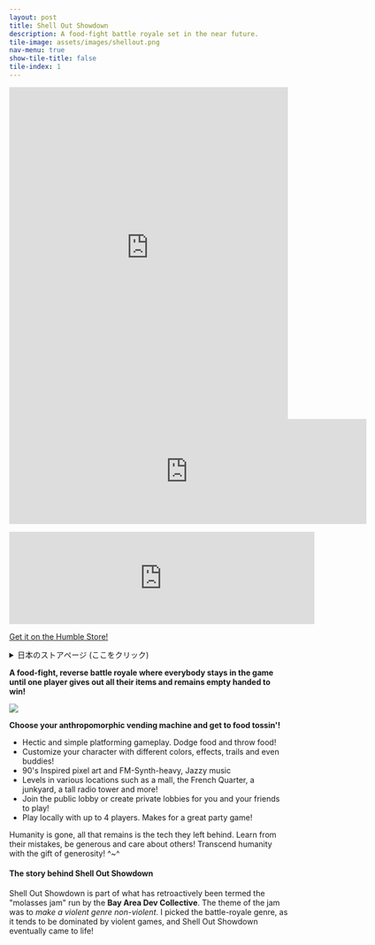 ```yaml
---
layout: post
title: Shell Out Showdown
description: A food-fight battle royale set in the near future.
tile-image: assets/images/shellout.png
nav-menu: true
show-tile-title: false
tile-index: 1
---
```



<iframe width="100%" height="600" src="https://www.youtube-nocookie.com/embed/6AugzN6W-UM" title="YouTube video player" frameborder="0" allow="accelerometer; autoplay; clipboard-write; encrypted-media; gyroscope; picture-in-picture" allowfullscreen></iframe>

<iframe src="https://store.steampowered.com/widget/1556660/" frameborder="0" width="646" height="190"></iframe>
<p/>
<iframe src="https://itch.io/embed/923443?linkback=true&amp;dark=true" width="552" height="167" frameborder="0"><a href="https://manadream.itch.io/shell-out-showdown">Shell Out Showdown by manadream</a></iframe>
<p/>
<a href="https://www.humblebundle.com/store/shell-out-showdown">Get it on the Humble Store!</a>
<p/>
<details>
  <summary>日本のストアページ (ここをクリック)</summary>
  <br/>
  <div>
<p>自分のアイテムをすべて分け与え、その状態をキープし続けたプレイヤーが勝利する<strong>フードファイト逆バトルロワイアル</strong>！</p>
<p><em></em></p><em>
<p><strong>好きな擬人化自販機を選んで食べ物を投げよう！</strong></p>
<ul><li>目まぐるしくも手軽なプラットフォームゲーム。食べ物を避けては投げよう！
    
</li><li>自分のキャラクターの色、エフェクト、軌跡、そして相棒をカスタマイズ！
    
</li><li>90年代にインスパイアされたピクセルアートとFMシンセがメインのジャジーな音楽
    
</li><li>モール、フレンチ・クオーター、廃品置き場、高層ラジオタワーなど、さまざまなロケーションのステージ！
    
</li><li>公開ロビーに参加したり、プライベートロビーを作成したりして友達とプレイ！
    
</li><li>最大4人のプレイヤーでのローカルプレイが可能。パーティーゲームとして最適！
</li></ul>
<p>人類は滅亡し、残されたのは彼らが作り出した機械のみ。彼らの間違いから学び、寛大な心で他人に親切にしよう！寛大なギフトで人類を超越しよう！^~^<br></p><h4>シェルアウト・ショーダウンの裏話</h4>
</em><p><em>シェルアウト・ショーダウンは、<strong>Bay Area Dev Collective</strong>が過去に実施した「モラセス・ジャム」に参加したゲームの一つです。そのゲームジャムは<em>暴力的なジャンルを非暴力的に</em>がテーマでした。私は暴力的なゲームが大半を占めるバトルロワイアルのジャンルを選び、後にシェルアウト・ショーダウンが誕生しました！<br></em></p><p><br></p>
  </div>
</details>
<p><strong>A food-fight, reverse battle royale where everybody stays in the game<br/>until one player gives out all their items and remains empty handed to win!<br></strong></p>
<p><img src="/assets/images/levelShowcaseEN.gif"></p>
<p><strong></strong></p>
<p><strong>Choose your anthropomorphic vending machine and get to food tossin'!</strong></p>
<ul><li>Hectic and simple platforming gameplay. Dodge food and throw food!
    
</li><li>Customize your character with different colors, effects, trails and even buddies!
    
</li><li>90's Inspired pixel art and FM-Synth-heavy, Jazzy music
    
</li><li>Levels in various locations such as a mall, the French Quarter, a junkyard, a tall radio tower and more!
    
</li><li>Join the public lobby or create private lobbies for you and your friends to play!
    
</li><li>Play locally with up to 4 players. Makes for a great party game!
</li></ul>
<p>Humanity is gone, all that remains is the tech they left behind. Learn from their mistakes, be generous and care about others! Transcend humanity with the gift of generosity! ^~^<br></p>
<h4>The story behind Shell Out Showdown</h4>
<p>Shell Out Showdown is part of what has retroactively been termed the "molasses jam" run by the <strong>Bay Area Dev Collective</strong>. The theme of the jam was to <em>make a violent genre non-violent</em>. I picked the battle-royale genre, as it tends to be dominated by violent games, and Shell Out Showdown eventually came to life!</p>
